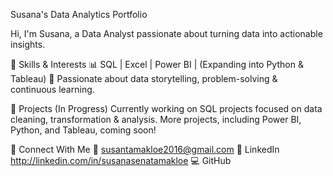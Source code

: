 Susana's Data Analytics Portfolio

Hi, I'm Susana, a Data Analyst passionate about turning data into actionable insights.

🔧 Skills & Interests
📊 SQL | Excel | Power BI | (Expanding into Python & Tableau)
📌 Passionate about data storytelling, problem-solving & continuous learning.

📂 Projects (In Progress)
Currently working on SQL projects focused on data cleaning, transformation & analysis. More projects, including Power BI, Python, and Tableau, coming soon!

🔗 Connect With Me
📩 susantamakloe2016@gmail.com
🔗 LinkedIn http://linkedin.com/in/susanasenatamakloe
💻 GitHub 


